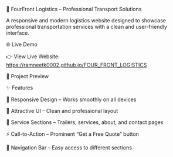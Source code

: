 🚛 FourFront Logistics – Professional Transport Solutions

A responsive and modern logistics website designed to showcase professional transportation services with a clean and user-friendly interface.

🌐 Live Demo

👉 View Live Website: https://ramneetk0002.github.io/FOUR_FRONT_LOGISTICS

📸 Project Preview

✨ Features

📱 Responsive Design – Works smoothly on all devices

🎨 Attractive UI – Clean and professional layout

🚚 Service Sections – Trailers, services, about, and contact pages

⚡ Call-to-Action – Prominent “Get a Free Quote” button

🧭 Navigation Bar – Easy access to different sections
